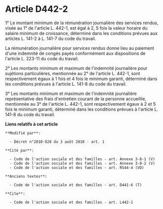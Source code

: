 # Article D442-2

1° Le montant minimum de la rémunération journalière des services rendus, visée au 1° de l'article L. 442-1, est égal à 2, 5
fois la valeur horaire du salaire minimum de croissance, déterminé dans les conditions prévues aux articles L. 141-2 à L.
141-7 du code du travail. 

La rémunération journalière pour services rendus donne lieu au paiement d'une indemnité de congés payés conformément aux
dispositions de l'article L. 223-11 du code du travail. 

2° Les montants minimum et maximum de l'indemnité journalière pour sujétions particulières, mentionnée au 2° de l'article L.
442-1, sont respectivement égaux à 1 fois et 4 fois le minimum garanti, déterminé dans les conditions prévues à l'article L.
141-8 du code du travail. 

3° Les montants minimum et maximum de l'indemnité journalière représentative des frais d'entretien courant de la personne
accueillie, mentionnée au 3° de l'article L. 442-1, sont respectivement égaux à 2 et 5 fois le minimum garanti, déterminé
dans les conditions prévues à l'article L. 141-8 du code du travail.

**Liens relatifs à cet article**

	**Modifié par**:

	  - Décret n°2010-928 du 3 août 2010 - art. 1

	**Cité par**:

	  - Code de l'action sociale et des familles - art. Annexe 3-8-1 (V)
	  - Code de l'action sociale et des familles - art. Annexe 3-8-2 (V)
	  - Code de l'action sociale et des familles - art. R544-4 (VD)

	**Anciens textes**:

	  - Code de l'action sociale et des familles - art. D441-6 (T)

	**Cite**:

	  - Code de l'action sociale et des familles - art. L442-1
